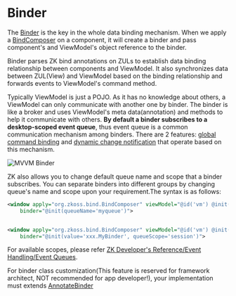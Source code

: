 # Binder
The [Binder](http://www.zkoss.org/javadoc/latest/zk/org/zkoss/bind/Binder.html) is the key in the whole data binding mechanism. When we apply a [BindComposer](http://www.zkoss.org/javadoc/latest/zk/org/zkoss/bind/BindComposer.html) on a component, it will create a binder and pass component's and ViewModel's object reference to the binder.

Binder parses ZK bind annotations on ZULs to establish data binding relationship between components and ViewModel. It also synchronizes data between ZUL(View) and ViewModel based on the binding relationship and forwards events to ViewModel's command method.

Typically ViewModel is just a POJO. As it has no knowledge about others, a ViewModel can only communicate with another one by binder. The binder
is like a broker and uses ViewModel's meta data(annotation) and methods to help it communicate with others. **By default a binder subscribes to a desktop-scoped event queue**, thus event queue is a common communication mechanism among binders. There are 2 features: [global command binding](./global_command_binding.html) and [dynamic change notification](../viewmodel/notification.html) that operate based on this mechanism.

![MVVM Binder]({{site.baseurl}}/zk_mvvm_ref/images/mvvm-binder.png)

ZK also allows you to change default queue name and scope that a binder subscribes. You can separate binders into different groups by changing queue's name and scope upon your requirement.The syntax is as follows:
```xml
<window apply="org.zkoss.bind.BindComposer" viewModel="@id('vm') @init('foo.MyViewModel')"
    binder="@init(queueName='myqueue')">


<window apply="org.zkoss.bind.BindComposer" viewModel="@id('vm') @init('foo.MyViewModel')"
    binder="@init(value='xxx.MyBinder', queueScope='session')">
```
For available scopes, please refer [ZK Developer's Reference/Event Handling/Event Queues]({{site.baseurl}}/zk_dev_ref/event_handling/event_queues).

For binder class customization(This feature is reserved for framework architect, NOT recommended for app developer!), your implementation must extends [AnnotateBinder](http://www.zkoss.org/javadoc/latest/zk/org/zkoss/bind/AnnotateBinder.html)

